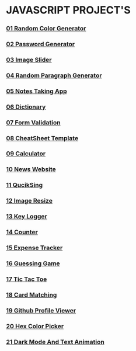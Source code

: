 # JAVASCRIPT PROJECT'S
### [01 Random Color Generator](./01-Random-Color-Generator/)
### [02 Password Generator](./02_Password_Generator/)
### [03 Image Slider](./03_Image_Slider/)
### [04 Random Paragraph Generator](./04_Random_Paragraph_Generator/)
### [05 Notes Taking App](./05_Notes_Taking_App/)
### [06 Dictionary](./06_Dictionary/)
### [07 Form Validation](./07_Form_Validation/)
### [08 CheatSheet Template](./08_CheatSheet_Template/)
### [09 Calculator](./09_Calculator/)
### [10 News Website](./10_News_website/)
### [11 QucikSing](./11_quicksign/)
### [12 Image Resize](./12_image_resize/)
### [13 Key Logger](./13_key_logger/)
### [14 Counter](./14_coutner/)
### [15 Expense Tracker](./15_expense_tracker/)
### [16 Guessing Game](./16_guessing_game/)
### [17 Tic Tac Toe](./17_tic_tac_toe/)
### [18 Card Matching](./18_card_matching/)
### [19 Github Profile Viewer](./19_github_profile_viewer/)
### [20 Hex Color Picker](./20_hex_color_picker/)
### [21 Dark Mode And Text Animation](./21_dark_mode_and_text_animation/)